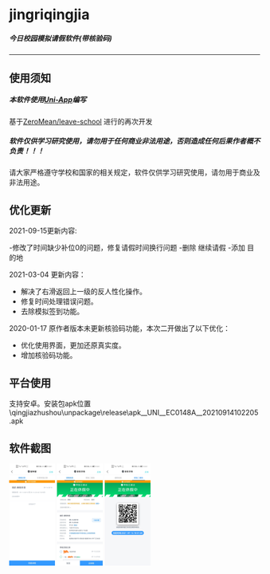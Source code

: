# **jingriqingjia**

##### 今日校园模拟请假软件(带核验码)

---



##  **使用须知**

##### 本软件使用[Uni-App](https://uniapp.dcloud.io/)编写

基于[ZeroMean/leave-school](https://github.com/ZeroMean/leave-school) 进行的再次开发

##### 软件仅供学习研究使用，请勿用于任何商业非法用途，否则造成任何后果作者概不负责！！！

请大家严格遵守学校和国家的相关规定，软件仅供学习研究使用，请勿用于商业及非法用途。





##  优化更新

2021-09-15更新内容:

-修改了时间缺少补位0的问题，修复请假时间换行问题
-删除 继续请假
-添加 目的地

2021-03-04 更新内容：

- 解决了右滑返回上一级的反人性化操作。
- 修复时间处理错误问题。
- 去除模拟签到功能。



2020-01-17 原作者版本未更新核验码功能，本次二开做出了以下优化：

- 优化使用界面，更加还原真实度。
- 增加核验码功能。



##  平台使用

支持安卓。安装包apk位置 \qingjiazhushou\unpackage\release\apk\__UNI__EC0148A__20210914102205.apk





## 软件截图

<img src="images/a1.jpg" alt="2541610871202_.pic_hd" style="zoom:20%;" />

<img src="images/a2.jpg" alt="2551610871203_.pic_hd" style="zoom:20%;" />

<img src="images/a3.jpg" alt="2561610871204_.pic_hd" style="zoom:20%;" />

